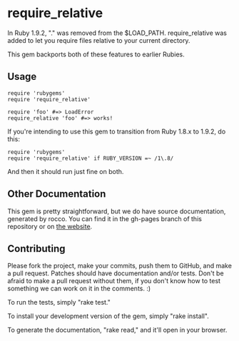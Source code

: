 require\_relative
================

In Ruby 1.9.2, "." was removed from the $LOAD_PATH. require_relative was
added to let you require files relative to your current directory.

This gem backports both of these features to earlier Rubies.

## Usage

    require 'rubygems'
    require 'require_relative'

    require 'foo' #=> LoadError
    require_relative 'foo' #=> works!

If you're intending to use this gem to transition from Ruby 1.8.x to
1.9.2, do this:

    require 'rubygems'
    require 'require_relative' if RUBY_VERSION =~ /1\.8/

And then it should run just fine on both.

## Other Documentation

This gem is pretty straightforward, but we do have source documentation,
generated by rocco. You can find it in the gh-pages branch of this
repository or on [the
website](http://steveklabnik.github.com/require_relative).

## Contributing

Please fork the project, make your commits, push them to GitHub, and
make a pull request. Patches should have documentation and/or tests.
Don't be afraid to make a pull request without them, if you don't know
how to test something we can work on it in the comments. :)

To run the tests, simply "rake test."

To install your development version of the gem, simply "rake install".

To generate the documentation, "rake read," and it'll open in your
browser.
